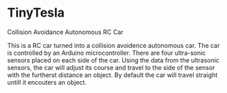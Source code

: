 # TinyTesla
Collision Avoidance Autonomous RC Car  


This is a RC car turned into a collision avoidence autonomous car. The car is controlled by an Arduino microcontroller. There are four ultra-sonic sensors placed on each side of the car. Using the data from the ultrasonic sensors, the car will adjust its course and travel to the side of the sensor with the furtherst distance an object. By default the car will travel straight untill it encouters an object. 
